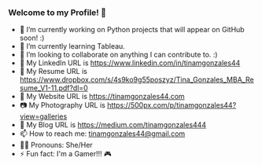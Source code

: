 

### Welcome to my Profile! 👋

<!--
**tinamgonzales44/tinamgonzales44** is a ✨ _special_ ✨ repository because its `README.md` (this file) appears on your GitHub profile.

Here are some ideas to get you started:
-->



- 🔭 I’m currently working on Python projects that will appear on GitHub soon! :)
- 📖 I’m currently learning Tableau.
- 👯 I’m looking to collaborate on anything I can contribute to. :)
- 💬 My LinkedIn URL is https://www.linkedin.com/in/tinamgonzales44
- 💬 My Resume URL is https://www.dropbox.com/s/4s9ko9g55poszyz/Tina_Gonzales_MBA_Resume_V1-11.pdf?dl=0
- 💬 My Website URL is https://tinamgonzales44.com
- 📷 My Photography URL is https://500px.com/p/tinamgonzales44?view=galleries
- 📓 My Blog URL is https://medium.com/tinamgonzales444 
- 📫 How to reach me: tinamgonzales44@gmail.com 
- 👩‍🦱 Pronouns: She/Her
- ⚡ Fun fact: I'm a Gamer!!! 🎮

